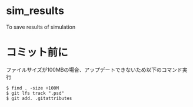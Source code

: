 # sim_results
To save results of simulation

# コミット前に
ファイルサイズが100MBの場合、アップデートできないため以下のコマンド実行
```
$ find . -size +100M
$ git lfs track ".psd"
$ git add. .gitattributes
```



